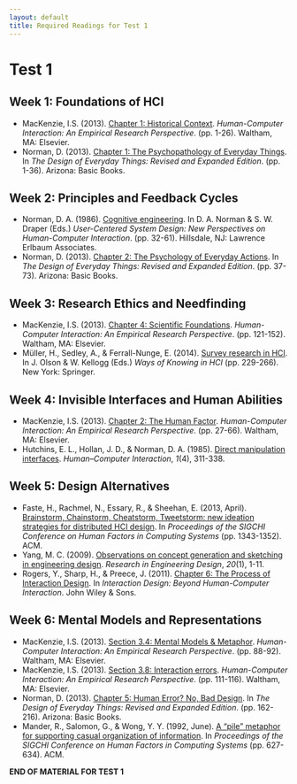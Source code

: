 ```yaml
---
layout: default
title: Required Readings for Test 1
---
```


# Test 1

## Week 1: Foundations of HCI

- MacKenzie, I.S. (2013). [Chapter 1: Historical
  Context](https://gatech.instructure.com/courses/234504/files/folder/Required%20Readings).
  _Human-Computer Interaction: An Empirical Research Perspective_.
  (pp. 1-26). Waltham, MA: Elsevier.
- Norman, D. (2013). [Chapter 1: The Psychopathology of Everyday
  Things](https://gatech.instructure.com/courses/234504/files/folder/Required%20Readings).
  In _The Design of Everyday Things: Revised and Expanded Edition_.
  (pp. 1-36). Arizona: Basic Books.

## Week 2: Principles and Feedback Cycles

- Norman, D. A. (1986). [Cognitive
  engineering](https://www.semanticscholar.org/paper/Cognitive-Engineering-Ananthasayanam/57f176992f92ae559d9c110211d7f04c5143cb44).
  In D. A. Norman & S. W. Draper (Eds.) _User-Centered System Design:
  New Perspectives on Human-Computer Interaction_. (pp. 32-61).
  Hillsdale, NJ: Lawrence Erlbaum Associates.
- Norman, D. (2013). [Chapter 2: The Psychology of Everyday
  Actions](https://gatech.instructure.com/courses/234504/files/folder/Required%20Readings).
  In _The Design of Everyday Things: Revised and Expanded Edition_.
  (pp. 37-73). Arizona: Basic Books.

## Week 3: Research Ethics and Needfinding

- MacKenzie, I.S. (2013). [Chapter 4: Scientific
  Foundations](https://gatech.instructure.com/courses/234504/files/folder/Required%20Readings).
  _Human-Computer Interaction: An Empirical Research Perspective_.
  (pp. 121-152). Waltham, MA: Elsevier.
- Müller, H., Sedley, A., & Ferrall-Nunge, E. (2014). [Survey research
  in
  HCI](https://pdfs.semanticscholar.org/9fa9/7b46cb3e537ed97a47c935733821d44c9dfd.pdf#page=235).
  In J. Olson & W. Kellogg (Eds.) _Ways of Knowing in HCI_ (pp.
  229-266). New York: Springer.

## Week 4: Invisible Interfaces and Human Abilities

- MacKenzie, I.S. (2013). [Chapter 2: The Human
  Factor](https://gatech.instructure.com/courses/234504/files/folder/Required%20Readings).
  _Human-Computer Interaction: An Empirical Research Perspective_.
  (pp. 27-66). Waltham, MA: Elsevier.
- Hutchins, E. L., Hollan, J. D., & Norman, D. A. (1985). [Direct
  manipulation
  interfaces](http://citeseerx.ist.psu.edu/viewdoc/download?doi=10.1.1.122.4927&rep=rep1&type=pdf).
  _Human–Computer Interaction_, _1_(4), 311-338.

## Week 5: Design Alternatives

- Faste, H., Rachmel, N., Essary, R., & Sheehan, E. (2013, April).
  [Brainstorm, Chainstorm, Cheatstorm, Tweetstorm: new ideation
  strategies for distributed HCI
  design](http://henrybacondesign.com/wp-content/uploads/2017/02/Brainstorm_Chainstorm_Cheatstorm_Tweetst.pdf).
  In _Proceedings of the SIGCHI Conference on Human Factors in
  Computing Systems_ (pp. 1343-1352). ACM.
- Yang, M. C. (2009). [Observations on concept generation and
  sketching in engineering
  design](https://pdfs.semanticscholar.org/dc8f/c7d181f4994dc7044ecb3e9e9454b765886f.pdf).
  _Research in Engineering Design_, _20_(1), 1-11.
- Rogers, Y., Sharp, H., & Preece, J. (2011). [Chapter 6: The Process
  of Interaction
  Design](http://www.wiley.com/legacy/wileychi/interactiondesign/pdf/ID_ch6.pdf).
  In _Interaction Design: Beyond Human-Computer Interaction_. John
  Wiley & Sons.

## Week 6: Mental Models and Representations

- MacKenzie, I.S. (2013). [Section 3.4: Mental Models &
  Metaphor](https://gatech.instructure.com/courses/234504/files/folder/Required%20Readings).
  _Human-Computer Interaction: An Empirical Research Perspective_.
  (pp. 88-92). Waltham, MA: Elsevier.
- MacKenzie, I.S. (2013). [Section 3.8: Interaction
  errors](https://gatech.instructure.com/courses/234504/files/folder/Required%20Readings).
  _Human-Computer Interaction: An Empirical Research Perspective_.
  (pp. 111-116). Waltham, MA: Elsevier.
- Norman, D. (2013). [Chapter 5: Human Error? No, Bad
  Design](https://gatech.instructure.com/courses/234504/files/folder/Required%20Readings).
  In _The Design of Everyday Things: Revised and Expanded Edition_.
  (pp. 162-216). Arizona: Basic Books.
- Mander, R., Salomon, G., & Wong, Y. Y. (1992, June). [A “pile”
  metaphor for supporting casual organization of
  information](http://www.cs.columbia.edu/~feiner/courses/csw4170/resources/p627-mander.pdf).
  In _Proceedings of the SIGCHI Conference on Human Factors in
  Computing Systems_ (pp. 627-634). ACM.

**END OF MATERIAL FOR TEST 1**
